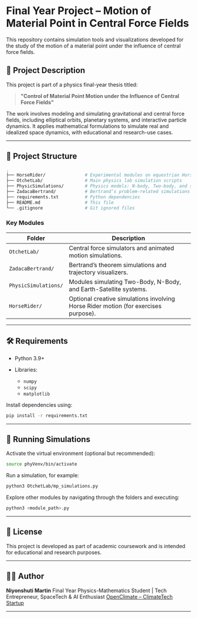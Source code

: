 # Final Year Project – Motion of Material Point in Central Force Fields

This repository contains simulation tools and visualizations developed for the study of the motion of a material point under the influence of central force fields.

## 🔬 Project Description

This project is part of a physics final-year thesis titled:
> **"Control of Material Point Motion under the Influence of Central Force Fields"**

The work involves modeling and simulating gravitational and central force fields, including elliptical orbits, planetary systems, and interactive particle dynamics. It applies mathematical formulations to simulate real and idealized space dynamics, with educational and research-use cases.

---

## 📁 Project Structure

```bash
.
├── HorseRider/               # Experimental modules on equestrian Horse Rider motion simulation
├── OtchetLab/                # Main physics lab simulation scripts
├── PhysicSimulations/        # Physics models: N-body, Two-body, and satellites
├── ZadacaBertrand/           # Bertrand’s problem-related simulations and visualizations
├── requirements.txt          # Python dependencies
├── README.md                 # This file
└── .gitignore                # Git ignored files
````

### Key Modules

| Folder               | Description                                                                              |
| -------------------- | ---------------------------------------------------------------------------------------- |
| `OtchetLab/`         | Central force simulators and animated motion simulations.           |
| `ZadacaBertrand/`    | Bertrand’s theorem simulations and trajectory visualizers.                               |
| `PhysicSimulations/` | Modules simulating Two-Body, N-Body, and Earth-Satellite systems.                        |
| `HorseRider/`        | Optional creative simulations involving Horse Rider motion (for exercises purpose). |

---

## 🛠️ Requirements

* Python 3.9+
* Libraries:

  * `numpy`
  * `scipy`
  * `matplotlib`

Install dependencies using:

```bash
pip install -r requirements.txt
```

---

## 🚀 Running Simulations

Activate the virtual environment (optional but recommended):

```bash
source phyVenv/bin/activate
```

Run a simulation, for example:

```bash
python3 OtchetLab/mp_simulations.py
```

Explore other modules by navigating through the folders and executing:

```bash
python3 <module_path>.py
```

---

## 📄 License

This project is developed as part of academic coursework and is intended for educational and research purposes.

---

## 👨‍🔬 Author

**Niyonshuti Martin**
Final Year Physics-Mathematics Student | Tech Entrepreneur, SpaceTech & AI Enthusiast
[OpenClimate – ClimateTech Startup](https://github.com/merma1509)

---
